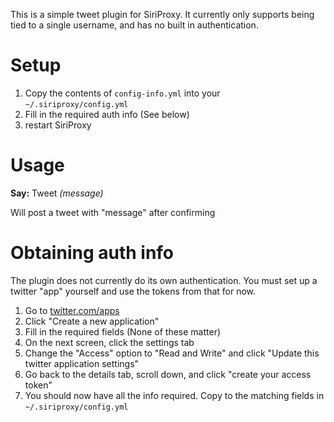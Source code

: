 This is a simple tweet plugin for SiriProxy. It currently only supports being tied to a single username, and has no built in authentication.

# Setup

1. Copy the contents of `config-info.yml` into your `~/.siriproxy/config.yml`
2. Fill in the required auth info (See below)
3. restart SiriProxy

# Usage
**Say:** Tweet *(message)*

Will post a tweet with "message" after confirming

# Obtaining auth info

The plugin does not currently do its own authentication. You must set up a twitter "app" yourself and use the tokens from that for now.

1. Go to [twitter.com/apps](http://twitter.com/apps)
2. Click "Create a new application"
3. Fill in the required fields (None of these matter)
4. On the next screen, click the settings tab
5. Change the "Access" option to "Read and Write" and click "Update this twitter application settings"
6. Go back to the details tab, scroll down, and click "create your access token"
7. You should now have all the info required. Copy to the matching fields in `~/.siriproxy/config.yml`